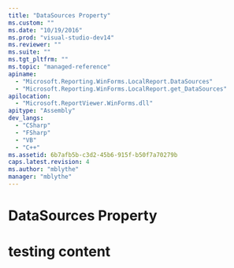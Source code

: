 ```yaml
---
title: "DataSources Property"
ms.custom: ""
ms.date: "10/19/2016"
ms.prod: "visual-studio-dev14"
ms.reviewer: ""
ms.suite: ""
ms.tgt_pltfrm: ""
ms.topic: "managed-reference"
apiname: 
  - "Microsoft.Reporting.WinForms.LocalReport.DataSources"
  - "Microsoft.Reporting.WinForms.LocalReport.get_DataSources"
apilocation: 
  - "Microsoft.ReportViewer.WinForms.dll"
apitype: "Assembly"
dev_langs: 
  - "CSharp"
  - "FSharp"
  - "VB"
  - "C++"
ms.assetid: 6b7afb5b-c3d2-45b6-915f-b50f7a70279b
caps.latest.revision: 4
ms.author: "mblythe"
manager: "mblythe"
---
```

# DataSources Property
# testing content